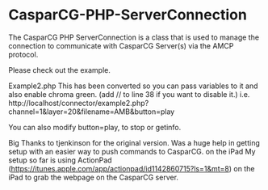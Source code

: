 CasparCG-PHP-ServerConnection
=============================

The CasparCG PHP ServerConnection is a class that is used to manage the connection to communicate with CasparCG Server(s) via the AMCP protocol.

Please check out the example.

Example2.php
This has been converted so you can pass variables to it and also enable chroma green. (add // to line 38 if you want to disable it.)
i.e. http://localhost/connector/example2.php?channel=1&layer=20&filename=AMB&button=play

You can also modify button=play, to stop or getinfo.

Big Thanks to tjenkinson for the original version. Was a huge help in getting setup with an easier way to push commands to CasparCG.
 on the iPad 
My setup so far is using ActionPad (https://itunes.apple.com/app/actionpad/id1142860715?ls=1&mt=8) on the iPad to grab the webpage on the CasparCG server.

